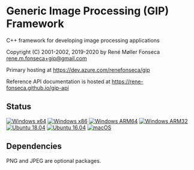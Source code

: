 # Generic Image Processing (GIP) Framework

C++ framework for developing image processing applications

Copyright (C) 2001-2002, 2019-2020 by René Møller Fonseca <rene.m.fonseca+gip@gmail.com>

Primary hosting at https://dev.azure.com/renefonseca/gip

Reference API documentation is hosted at https://rene-fonseca.github.io/gip-api


## Status

[![Windows x64](https://dev.azure.com/renefonseca/gip/_apis/build/status/rene-fonseca.gip?branchName=master&jobName=windows&label=Windows%20x64)](https://dev.azure.com/renefonseca/gip/_build/latest?definitionId=6&branchName=master)
[![Windows x86](https://dev.azure.com/renefonseca/gip/_apis/build/status/rene-fonseca.gip?branchName=master&jobName=windows_x86&label=Windows%20x86)](https://dev.azure.com/renefonseca/gip/_build/latest?definitionId=6&branchName=master)
[![Windows ARM64](https://dev.azure.com/renefonseca/gip/_apis/build/status/rene-fonseca.gip?branchName=master&jobName=windows_arm64&label=Windows%20ARM64)](https://dev.azure.com/renefonseca/gip/_build/latest?definitionId=6&branchName=master)
[![Windows ARM32](https://dev.azure.com/renefonseca/gip/_apis/build/status/rene-fonseca.gip?branchName=master&jobName=windows_arm32&label=Windows%20ARM32)](https://dev.azure.com/renefonseca/gip/_build/latest?definitionId=6&branchName=master)
[![Ubuntu 18.04](https://dev.azure.com/renefonseca/gip/_apis/build/status/rene-fonseca.gip?branchName=master&jobName=ubuntu18_04&label=Ubuntu%2018.04)](https://dev.azure.com/renefonseca/gip/_build/latest?definitionId=6&branchName=master)
[![Ubuntu 16.04](https://dev.azure.com/renefonseca/gip/_apis/build/status/rene-fonseca.gip?branchName=master&jobName=ubuntu16_04&label=Ubuntu%2016.04)](https://dev.azure.com/renefonseca/gip/_build/latest?definitionId=6&branchName=master)
[![macOS](https://dev.azure.com/renefonseca/gip/_apis/build/status/rene-fonseca.gip?branchName=master&jobName=macos&label=macOS)](https://dev.azure.com/renefonseca/gip/_build/latest?definitionId=6&branchName=master)


## Dependencies

PNG and JPEG are optional packages.
